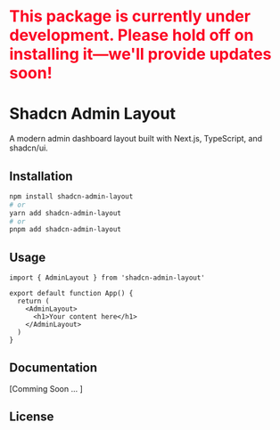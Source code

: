 <h1 style="color: #fc0324">This package is currently under development. Please hold off on installing it—we'll provide updates soon!</h1>


# Shadcn Admin Layout

A modern admin dashboard layout built with Next.js, TypeScript, and shadcn/ui.

## Installation

```bash
npm install shadcn-admin-layout
# or
yarn add shadcn-admin-layout
# or
pnpm add shadcn-admin-layout
```

## Usage

```tsx
import { AdminLayout } from 'shadcn-admin-layout'

export default function App() {
  return (
    <AdminLayout>
      <h1>Your content here</h1>
    </AdminLayout>
  )
}
```
## Documentation

[Comming Soon ... ]

## License
